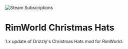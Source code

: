 ![Steam Subscriptions](https://img.shields.io/steam/subscriptions/1947309066)

# RimWorld Christmas Hats

1.x update of Drizzly's Christmas Hats mod for RimWorld.
